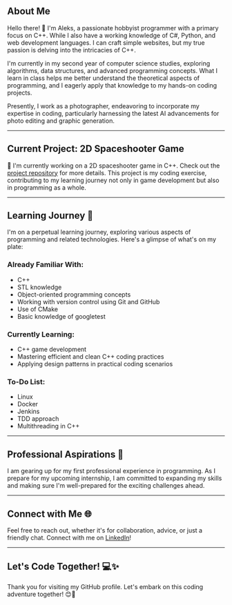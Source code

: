 ## About Me

Hello there! 👋 I'm Aleks, a passionate hobbyist programmer with a primary focus on C++. While I also have a working knowledge of C#, Python, and web development languages. I can craft simple websites, but my true passion is delving into the intricacies of C++.

I'm currently in my second year of computer science studies, exploring algorithms, data structures, and advanced programming concepts. What I learn in class helps me better understand the theoretical aspects of programming, and I eagerly apply that knowledge to my hands-on coding projects.

Presently, I work as a photographer, endeavoring to incorporate my expertise in coding, particularly harnessing the latest AI advancements for photo editing and graphic generation.

---

## Current Project: 2D Spaceshooter Game

🚀 I'm currently working on a 2D spaceshooter game in C++. Check out the [project repository](https://github.com/alekskoloch/Orion) for more details. This project is my coding exercise, contributing to my learning journey not only in game development but also in programming as a whole.

---

## Learning Journey 🌱

I'm on a perpetual learning journey, exploring various aspects of programming and related technologies. Here's a glimpse of what's on my plate:

### Already Familiar With:
- C++
- STL knowledge
- Object-oriented programming concepts
- Working with version control using Git and GitHub
- Use of CMake
- Basic knowledge of googletest

### Currently Learning:
- C++ game development
- Mastering efficient and clean C++ coding practices
- Applying design patterns in practical coding scenarios

### To-Do List:
- Linux
- Docker
- Jenkins
- TDD approach
- Multithreading in C++

---

## Professional Aspirations 💼

I am gearing up for my first professional experience in programming. As I prepare for my upcoming internship, I am committed to expanding my skills and making sure I'm well-prepared for the exciting challenges ahead.

---

## Connect with Me 🌐

Feel free to reach out, whether it's for collaboration, advice, or just a friendly chat. Connect with me on [LinkedIn](https://www.linkedin.com/in/aleks-koloch-407859232)!

---

## Let's Code Together! 💻✨

Thank you for visiting my GitHub profile. Let's embark on this coding adventure together! 😊🚀

